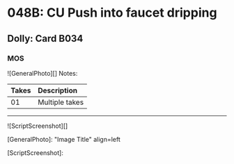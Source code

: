 # 048B: CU Push into faucet dripping

## Dolly: Card B034

### MOS

![GeneralPhoto][]
Notes: 

| Takes | Description |
|:---|:----|
| 01 | Multiple takes |

----

![ScriptScreenshot][]


[GeneralPhoto]:  "Image Title" align=left

[ScriptScreenshot]: 